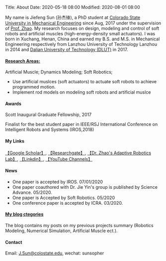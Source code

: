 Title: About
Date: 2020-05-18 08:00
Modified: 2020-08-01 08:00

My name is Jiefeng Sun (孙杰锋), a PhD student at [Colorado State University in Mechanical Engineering](https://www.engr.colostate.edu/me/) since Aug, 2017 under the supervision of [Prof. Zhao](https://www.engr.colostate.edu/me/dr-jianguo-zhao/). My research focuses on design, modeling and control of soft robots and artificial muscles (high-energy-density small actuators). I was born in Xuchang, Henan, China and earned my B.S. and M.S. in Mechanical Engineering respectively from Lanzhou University of Technology Lanzhou in 2014 and [Dalian University of Technology (DLUT)](http://en.dlut.edu.cn/) in 2017.

#### [Research Areas:](https://jiefengsun.github.io/pages/research.html)
Artificial Muscle; Dynamics Modeling; Soft Robotics;

- Use artificial muslces (soft actuators) to actuate soft robots to achieve programmed motion.
- Implement rod models on modeling soft robots and artificial muslce
#### Awards
Scott Inaugural Graduate Fellowship, 2017

Finalist for the best student paper in IEEE/RSJ International Conference on Intelligent Robots and Systems (IROS,2018)

#### My Links
[【Google Scholar】](https://scholar.google.com/citations?user=fjUoHOsAAAAJ&hl=en), [【Researchgate】](https://www.researchgate.net/profile/Jiefeng_Sun2), [【Dr. Zhao's Adaptive Robotics Lab】](https://www.engr.colostate.edu/~zhao/), [【Linkdin】](https://www.linkedin.com/in/jiefeng-sun/), [【YouTube Channels】](https://www.youtube.com/channel/UCkeHwaZrEeFG-GXNSTONIzg)

#### News

- One paper is accepted by IROS. 07/01/2020
- One paper coauthored with Dr. Jie Yin's group is published by Science Advance. 05/2020.
- One paper is Accepted by Soft Robotics. 05/2020
- One conference paper is accepted by ICRA. 03/2020.

#### [My blog ctegories](https://jiefengsun.github.io/categories.html)
The blog contains my posts on my previous projects summary (Robotics Modeling, Numerical Simulation, Artificial Muscle ect.).

#### Contact
Email: <J.Sun@colostate.edu>, wechat: sunsopher